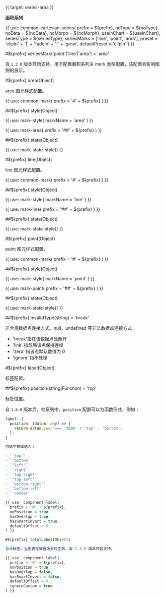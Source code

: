 {{ target: series-area }}

<!-- IAreaSeriesSpec -->

**面积系列**

{{ use: common-cartesian-series(
  prefix = ${prefix},
  noType = ${noType},
  noData = ${noData},
  noMorph = ${noMorph},
  useInChart = ${useInChart},
  seriesType = ${seriesType},
  seriesMarks = ['line', 'point', 'area'],
  preset = 'clipIn' + '|' + 'fadeIn' + '|' + 'grow',
  defaultPreset = 'clipIn'
) }}

#${prefix} seriesMark('point'|'line'|'area') = 'area'

自 `1.2.0` 版本开始支持，用于配置面积系列主 mark 类型配置，该配置会影响图例的展示。

#${prefix} area(Object)

area 图元样式配置。

{{ use: common-mark(
  prefix = '#' + ${prefix}
) }}

##${prefix} style(Object)

{{ use: mark-style(
  markName = 'area'
) }}

{{ use: mark-area(
  prefix = '##' + ${prefix}
) }}

##${prefix} state(Object)

{{ use: mark-state-style() }}

#${prefix} line(Object)

line 图元样式配置。

{{ use: common-mark(
  prefix = '#' + ${prefix}
) }}

##${prefix} style(Object)

{{ use: mark-style(
  markName = 'line'
) }}

{{ use: mark-line(
  prefix = '##' + ${prefix}
) }}

##${prefix} state(Object)

{{ use: mark-state-style() }}

#${prefix} point(Object)

point 图元样式配置。

{{ use: common-mark(
  prefix = '#' + ${prefix}
) }}

##${prefix} style(Object)

{{ use: mark-style(
  markName = 'point'
) }}

{{ use: mark-point(
  prefix = '##' + ${prefix}
) }}

##${prefix} state(Object)

{{ use: mark-state-style() }}

##${prefix} invalidType(string) = 'break'

非合规数据点连接方式。null，undefined 等非法数据点连接方式。

- 'break'指在该数据点处断开
- 'link' 指忽略该点保持连续
- 'zero' 指该点默认数值为 0
- 'ignore' 指不处理

#${prefix} label(Object)

标签配置。

##${prefix} position(string|Function) = 'top'

标签位置。

自 `1.6.0` 版本后，柱系列中，`position` 配置可以为函数形式，例如：

```ts
label: {
  position: (datum: any) => {
    return datum.year === '2000' ? 'top' : 'bottom';
  };
}

可选字符串值为：

- `'top'`
- `'bottom'`
- `'left'`
- `'right'`
- `'top-right'`
- `'top-left'`
- `'bottom-right'`
- `'bottom-left'`
- `'center'`

{{ use: component-label(
  prefix = '#' + ${prefix},
  noPosition = true,
  hasOverlap = true,
  hasSmartInvert = true,
  defaultOffset = 5,
) }}

#${prefix} totalLabel(Object)

总计标签，当图表在堆叠场景时生效。自`1.3.0`版本开始支持。

{{ use: component-label(
  prefix = '#' + ${prefix},
  noPosition = true,
  hasOverlap = false,
  hasSmartInvert = false,
  defaultOffset = 5,
  ignoreCustom = true
) }}
```
